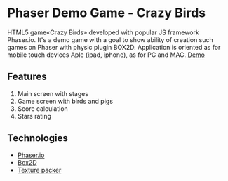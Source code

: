 Phaser Demo Game - Crazy Birds
====================================================

HTML5 game«Crazy Birds» developed with popular JS framework Phaser.io. It's a demo game with a goal to show ability of creation such games on Phaser with physic plugin BOX2D. Application is oriented as for mobile touch devices Aple (ipad, iphone), as for PC and MAC.
[Demo](https://nixsolutions.github.io/demo-phaser-crazybirds)

Features
--------

1. Main screen with stages
2. Game screen with birds and pigs
3. Score calculation
4. Stars rating

Technologies
------------

* [Phaser.io](https://phaser.io/)
* [Box2D](http://box2d.org/)
* [Texture packer](https://www.codeandweb.com/texturepacker)
